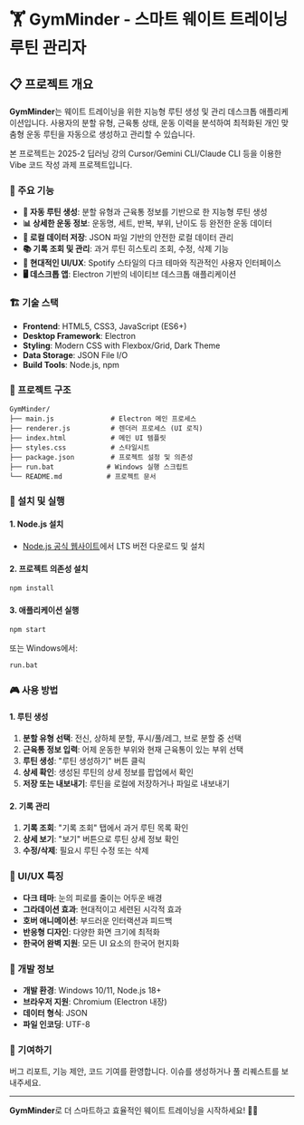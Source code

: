 # 🏋️ GymMinder - 스마트 웨이트 트레이닝 루틴 관리자

## 📋 프로젝트 개요

**GymMinder**는 웨이트 트레이닝을 위한 지능형 루틴 생성 및 관리 데스크톱 애플리케이션입니다.
사용자의 분할 유형, 근육통 상태, 운동 이력을 분석하여 최적화된 개인 맞춤형 운동 루틴을 자동으로 생성하고 관리할 수 있습니다.

본 프로젝트는 2025-2 딥러닝 강의 Cursor/Gemini CLI/Claude CLI 등을 이용한 Vibe 코드 작성 과제 프로젝트입니다.

### 🎯 주요 기능

- **🤖 자동 루틴 생성**: 분할 유형과 근육통 정보를 기반으로 한 지능형 루틴 생성
- **📊 상세한 운동 정보**: 운동명, 세트, 반복, 부위, 난이도 등 완전한 운동 데이터
- **💾 로컬 데이터 저장**: JSON 파일 기반의 안전한 로컬 데이터 관리
- **📚 기록 조회 및 관리**: 과거 루틴 히스토리 조회, 수정, 삭제 기능
- **🎨 현대적인 UI/UX**: Spotify 스타일의 다크 테마와 직관적인 사용자 인터페이스
- **🖥️ 데스크톱 앱**: Electron 기반의 네이티브 데스크톱 애플리케이션

### 🏗️ 기술 스택

- **Frontend**: HTML5, CSS3, JavaScript (ES6+)
- **Desktop Framework**: Electron
- **Styling**: Modern CSS with Flexbox/Grid, Dark Theme
- **Data Storage**: JSON File I/O
- **Build Tools**: Node.js, npm

### 📁 프로젝트 구조

```
GymMinder/
├── main.js              # Electron 메인 프로세스
├── renderer.js          # 렌더러 프로세스 (UI 로직)
├── index.html           # 메인 UI 템플릿
├── styles.css           # 스타일시트
├── package.json         # 프로젝트 설정 및 의존성
├── run.bat             # Windows 실행 스크립트
└── README.md           # 프로젝트 문서
```

### 🚀 설치 및 실행

#### 1. Node.js 설치

- [Node.js 공식 웹사이트](https://nodejs.org/)에서 LTS 버전 다운로드 및 설치

#### 2. 프로젝트 의존성 설치

```bash
npm install
```

#### 3. 애플리케이션 실행

```bash
npm start
```

또는 Windows에서:

```bash
run.bat
```

### 🎮 사용 방법

#### 1. 루틴 생성

1. **분할 유형 선택**: 전신, 상하체 분할, 푸시/풀/레그, 브로 분할 중 선택
2. **근육통 정보 입력**: 어제 운동한 부위와 현재 근육통이 있는 부위 선택
3. **루틴 생성**: "루틴 생성하기" 버튼 클릭
4. **상세 확인**: 생성된 루틴의 상세 정보를 팝업에서 확인
5. **저장 또는 내보내기**: 루틴을 로컬에 저장하거나 파일로 내보내기

#### 2. 기록 관리

1. **기록 조회**: "기록 조회" 탭에서 과거 루틴 목록 확인
2. **상세 보기**: "보기" 버튼으로 루틴 상세 정보 확인
3. **수정/삭제**: 필요시 루틴 수정 또는 삭제

### 🎨 UI/UX 특징

- **다크 테마**: 눈의 피로를 줄이는 어두운 배경
- **그라데이션 효과**: 현대적이고 세련된 시각적 효과
- **호버 애니메이션**: 부드러운 인터랙션과 피드백
- **반응형 디자인**: 다양한 화면 크기에 최적화
- **한국어 완벽 지원**: 모든 UI 요소의 한국어 현지화

### 🔧 개발 정보

- **개발 환경**: Windows 10/11, Node.js 18+
- **브라우저 지원**: Chromium (Electron 내장)
- **데이터 형식**: JSON
- **파일 인코딩**: UTF-8

### 🤝 기여하기

버그 리포트, 기능 제안, 코드 기여를 환영합니다. 이슈를 생성하거나 풀 리퀘스트를 보내주세요.

---

**GymMinder**로 더 스마트하고 효율적인 웨이트 트레이닝을 시작하세요! 💪🔥
